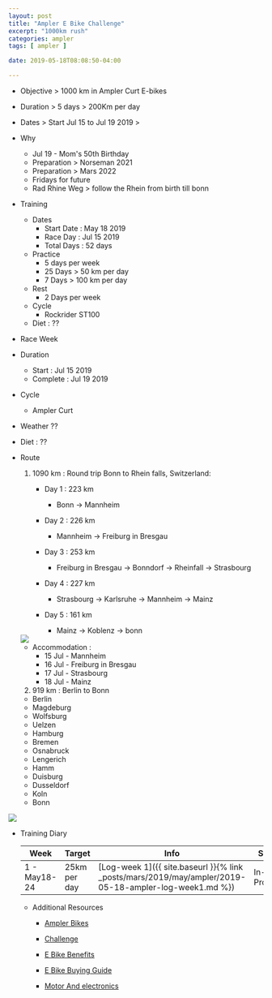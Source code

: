 ```yaml
---
layout: post
title: "Ampler E Bike Challenge"
excerpt: "1000km rush"
categories: ampler
tags: [ ampler ]

date: 2019-05-18T08:08:50-04:00

---
```


* Objective > 1000 km in Ampler Curt E-bikes

* Duration > 5 days > 200Km  per day

* Dates > Start Jul 15 to Jul 19 2019 >

* Why
  * Jul 19 - Mom's 50th Birthday
  * Preparation > Norseman 2021  
  * Preparation > Mars 2022
  * Fridays for future
  * Rad Rhine Weg > follow the Rhein from birth till bonn


* Training
  * Dates
    * Start Date : May 18 2019
    * Race Day : Jul 15 2019
    * Total Days : 52 days
  * Practice
      * 5 days per week
      * 25 Days > 50 km per day
      * 7 Days > 100 km per day
  * Rest
    * 2 Days per week
  * Cycle
    * Rockrider ST100
  * Diet : ??


 * Race Week
  * Duration
    * Start : Jul 15 2019
    * Complete : Jul 19 2019
  * Cycle
    * Ampler Curt
  * Weather ??  
  * Diet : ??

* Route
  1. 1090 km : Round trip  Bonn to Rhein falls, Switzerland:
      * Day 1 : 223 km
        * Bonn -> Mannheim

      * Day 2 : 226 km
        * Mannheim -> Freiburg in Bresgau

      * Day 3 : 253 km
        * Freiburg in Bresgau -> Bonndorf -> Rheinfall -> Strasbourg

      * Day 4 : 227 km
        * Strasbourg -> Karlsruhe -> Mannheim -> Mainz

      * Day 5 : 161 km
        * Mainz -> Koblenz -> bonn

  <img src="{{site.baseurl}}/assets/images/ampler-route-bonn-rheinfalls-bonn.png">


  * Accommodation :
    * 15 Jul - Mannheim
    * 16 Jul - Freiburg in Bresgau
    * 17 Jul - Strasbourg
    * 18 Jul - Mainz



  2. 919 km : Berlin to Bonn
    * Berlin
    * Magdeburg
    * Wolfsburg
    * Uelzen
    * Hamburg
    * Bremen
    * Osnabruck
    * Lengerich
    * Hamm
    * Duisburg
    * Dusseldorf
    * Koln
    * Bonn


<img src="{{site.baseurl}}/assets/images/ampler-route-berlin-bonn.png">

* Training Diary

  | Week | Target | Info | Status |
  |-------|-------|-------|-------|
  | 1 - May18-24| 25km per day| [Log-week 1]({{ site.baseurl }}{% link _posts/mars/2019/may/ampler/2019-05-18-ampler-log-week1.md %}) | In-Progress|



  * Additional Resources
    * [Ampler Bikes](https://amplerbikes.com/en/e-bikes)

    * [Challenge](https://amplerbikes.typeform.com/to/XazWFH)

    * [E Bike Benefits](https://amplerbikes.com/en/ebike-benefits)

    * [E Bike Buying Guide](https://amplerbikes.com/en/ebike-buying-guide)

    * [Motor And electronics](https://amplerbikes.com/en/ebike-motors-and-electronics)
